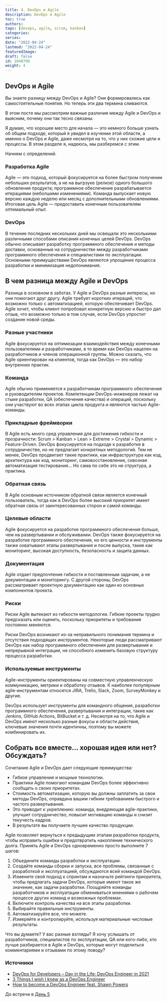 ```yaml
---
title: 4. DevOps и Agile
description: DevOps и Agile
toc: true
authors:
tags: [devops, agile, scrum, kanban]
categories:
series:
date: "2022-04-24"
lastmod: "2022-04-24"
featuredImage:
draft: false
id: 1048700
weight: 4
---
```


## DevOps и Agile

Вы знаете разницу между DevOps и Agile? Они формировались как самостоятельные понятия. Но теперь эти два термина сливаются.

В этом посте мы рассмотрим важные различия между Agile и DevOps и выясним, почему они так тесно связаны.

Я думаю, что хорошее место для начала — это немного больше узнать об общем подходе, который я увидел в изучении этой области, а именно о DevOps и Agile, даже несмотря на то, что у них схожие цели и процессы. В этом разделе я, надеюсь, мы разберемся с этим.

Начнем с определений.

### Разработка Agile

Agile — это подход, который фокусируется на более быстром получении небольших результатов, а не на выгрзуке (релизе) одного большого обновления продукта; программное обеспечение разрабатывается итерациями (неболшими изменениями). Команда выпускает новую версию каждую неделю или месяц с дополнительными обновлениями. Итоговая цель Agile — предоставить конечным пользователям оптимальный опыт.

### DevOps

В течение последних нескольких дней мы освещали это несколькими различными способами описания конечных целей DevOps. DevOps обычно описывает разработку программного обеспечения
и методы доставки, основанные на сотрудничестве между разработчиками программного обеспечения и специалистами по эксплуатации. Основными преимуществами DevOps являются упрощение процесса разработки и минимизация недопонимания.

## В чем разница между Agile и DevOps

Разница в основном в заботах. У Agile и DevOps разные интересы, но они помогают друг другу. Agile требует коротких итераций, что возможно только с автоматизацией, которую обеспечивает DevOps. Agile хочет, чтобы клиент попробовал конкретную версию и быстро дал отзыв, что возможно только в том случае, если DevOps упростит создание новой среды.

### Разные участники

Agile фокусируется на оптимизации взаимодействия между конечными пользователями и разработчиками, в то время как DevOps нацелен на разработчиков и членов операционной группы. Можно сказать, что Agile ориентирован на клиентов, тогда как DevOps — это набор внутренних практик.

### Команда

Agile обычно применяется к разработчикам программного обеспечения и руководителям проектов. Компетенции DevOps-инженеров лежат на стыке разработки, QA (обеспечения качества) и операций, поскольку они участвуют во всех этапах цикла продукта и являются частью Agile-команды.

### Прикладные фреймворки

В Agile есть много сред управления для достижения гибкости и прозрачности: Scrum > Kanban > Lean > Extreme > Crystal > Dynamic > Feature-Driven. DevOps фокусируется на подходе к разработке в сотрудничестве, но не предлагает конкретных методологий. Тем не менее, DevOps продвигает такие практики, как инфраструктура как код, архитектура как код, мониторинг, самовосстановление, сквозная автоматизация тестирования... Но сама по себе это не структура, а практика.

### Обратная связь

В Agile основным источником обратной связи является конечный пользователь, тогда как в DevOps более высокий приоритет имеет обратная связь от заинтересованных сторон и самой команды.

### Целевые области

Agile фокусируется на разработке программного обеспечения больше, чем на развертывании и обслуживании. DevOps также фокусируется на разработке программного обеспечения, но его ценности и инструменты также охватывают этапы развертывания и после выпуска, такие как мониторинг, высокая доступность, безопасность и защита данных.

### Документация

Agile отдает предпочтение гибкости и поставленным задачам, а не документации и мониторингу. С другой стороны, DevOps рассматривает проектную документацию как один из основных компонентов проекта.

### Риски

Риски Agile вытекают из гибкости методологии. Гибкие проекты трудно предсказать или оценить, поскольку приоритеты и требования постоянно меняются.

Риски DevOps возникают из-за неправильного понимания термина и отсутствия подходящих инструментов. Некоторые люди рассматривают DevOps как набор программного обеспечения для развертывания и непрерывной интеграции, не способного изменить базовую структуру процесса разработки.

### Используемые инструменты

Agile-инструменты ориентированы на совместную управленческую коммуникацию, метрики и обработку отзывов. К наиболее популярным agile-инструментам относятся JIRA, Trello, Slack, Zoom, SurveyMonkey и другие.

DevOps использует инструменты для командного общения, разработки программного обеспечения, развертывания и интеграции, такие как Jenkins, GitHub Actions, BitBucket и т. д. Несмотря на то, что Agile и DevOps имеют несколько разные фокусы и области действия, ключевые значения почти идентичны, поэтому вы можете комбинировать их.

## Собрать все вместе… хорошая идея или нет? Обсуждать?

Сочетание Agile и DevOps дает следующие преимущества:

- Гибкое управление и мощные технологии.
- Практики Agile помогают командам DevOps более эффективно сообщать о своих приоритетах.
- Стоимость автоматизации, которую вы должны заплатить за свои методы DevOps, оправдана вашим гибким требованием быстрого и частого развертывания.
- Это приводит к укреплению: команда, внедряющая agile-практики, улучшит сотрудничество, повысит мотивацию команды и снизит текучесть кадров.
- В результате вы получаете лучшее качество продукции.

Agile позволяет вернуться к предыдущим этапам разработки продукта, чтобы исправить ошибки и предотвратить накопление технического долга. Принять Agile и DevOps
одновременно просто выполните 7 шагов:

1. Объедините команды разработки и эксплуатации.
2. Создайте команды сборки и запуска, все проблемы, связанные с разработкой и эксплуатацией, обсуждаются всей командой DevOps.
3. Измените свой подход к спринтам и назначьте рейтинги приоритета, чтобы предлагать задачи DevOps, которые имеют такое же значение, как задачи разработки. Поощряйте команды разработчиков и эксплуатации обмениваться мнениями о рабочем процессе других команд и возможных проблемах.
4. Включите контроль качества на все этапы разработки.
5. Выбирайте правильные инструменты.
6. Автоматизируйте все, что можете.
7. Измеряйте и контролируйте, используя материальные числовые результаты.

Что вы думаете? У вас разные взгляды? Я хочу услышать от разработчиков, специалистов по эксплуатации, QA или кого-либо, кто лучше разбирается в Agile и DevOps, которые могут поделиться комментариями и отзывами по этому поводу?

### Источники

- [DevOps for Developers – Day in the Life: DevOps Engineer in 2021](https://www.youtube.com/watch?v=2JymM0YoqGA)
- [3 Things I wish I knew as a DevOps Engineer](https://www.youtube.com/watch?v=udRNM7YRdY4)
- [How to become a DevOps Engineer feat. Shawn Powers](https://www.youtube.com/watch?v=kDQMjAQNvY4)

До встречи в [День 5](../day05)
